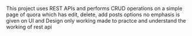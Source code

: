 This project uses REST APIs and performs CRUD operations on a simple page of quora which has edit, delete, add posts options no emphasis is given on UI and Design only working made to practce and understand the working of rest api
